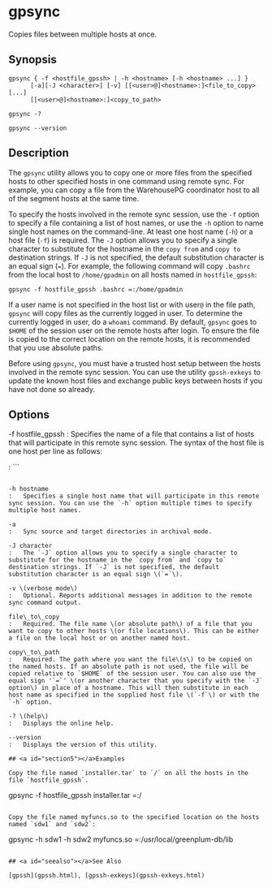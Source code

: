 # gpsync 

Copies files between multiple hosts at once.

## <a id="section2"></a>Synopsis 

```
gpsync { -f <hostfile_gpssh> | -h <hostname> [-h <hostname> ...] } 
      [-a][-J <character>] [-v] [[<user>@]<hostname>:]<file_to_copy> [...]
      [[<user>@]<hostname>:]<copy_to_path> 

gpsync -? 

gpsync --version
```

## <a id="section3"></a>Description 

The `gpsync` utility allows you to copy one or more files from the specified hosts to other specified hosts in one command using remote sync. For example, you can copy a file from the WarehousePG coordinator host to all of the segment hosts at the same time.

To specify the hosts involved in the remote sync session, use the `-f` option to specify a file containing a list of host names, or use the `-h` option to name single host names on the command-line. At least one host name \(`-h`\) or a host file \(`-f`\) is required. The `-J` option allows you to specify a single character to substitute for the hostname in the `copy from` and `copy to` destination strings. If `-J` is not specified, the default substitution character is an equal sign \(`=`\). For example, the following command will copy `.bashrc` from the local host to `/home/gpadmin` on all hosts named in `hostfile_gpssh`:

```
gpsync -f hostfile_gpssh .bashrc =:/home/gpadmin
```

If a user name is not specified in the host list or with user`@` in the file path, `gpsync` will copy files as the currently logged in user. To determine the currently logged in user, do a `whoami` command. By default, `gpsync` goes to `$HOME` of the session user on the remote hosts after login. To ensure the file is copied to the correct location on the remote hosts, it is recommended that you use absolute paths.

Before using `gpsync`, you must have a trusted host setup between the hosts involved in the remote sync session. You can use the utility `gpssh-exkeys` to update the known host files and exchange public keys between hosts if you have not done so already.

## <a id="section4"></a>Options 

-f hostfile\_gpssh
:   Specifies the name of a file that contains a list of hosts that will participate in this remote sync session. The syntax of the host file is one host per line as follows:

:   ```
<hostname>
```

-h hostname
:   Specifies a single host name that will participate in this remote sync session. You can use the `-h` option multiple times to specify multiple host names.

-a 
:   Sync source and target directories in archival mode.

-J character
:   The `-J` option allows you to specify a single character to substitute for the hostname in the `copy from` and `copy to` destination strings. If `-J` is not specified, the default substitution character is an equal sign \(`=`\).

-v \(verbose mode\)
:   Optional. Reports additional messages in addition to the remote sync command output.

file\_to\_copy
:   Required. The file name \(or absolute path\) of a file that you want to copy to other hosts \(or file locations\). This can be either a file on the local host or on another named host.

copy\_to\_path
:   Required. The path where you want the file\(s\) to be copied on the named hosts. If an absolute path is not used, the file will be copied relative to `$HOME` of the session user. You can also use the equal sign '`=`' \(or another character that you specify with the `-J` option\) in place of a hostname. This will then substitute in each host name as specified in the supplied host file \(`-f`\) or with the `-h` option.

-? \(help\)
:   Displays the online help.

--version
:   Displays the version of this utility.

## <a id="section5"></a>Examples 

Copy the file named `installer.tar` to `/` on all the hosts in the file `hostfile_gpssh`.

```
gpsync -f hostfile_gpssh installer.tar =:/
```

Copy the file named myfuncs.so to the specified location on the hosts named `sdw1` and `sdw2`:

```
gpsync -h sdw1 -h sdw2 myfuncs.so =:/usr/local/greenplum-db/lib
```

## <a id="seealso"></a>See Also 

[gpssh](gpssh.html), [gpssh-exkeys](gpssh-exkeys.html)

